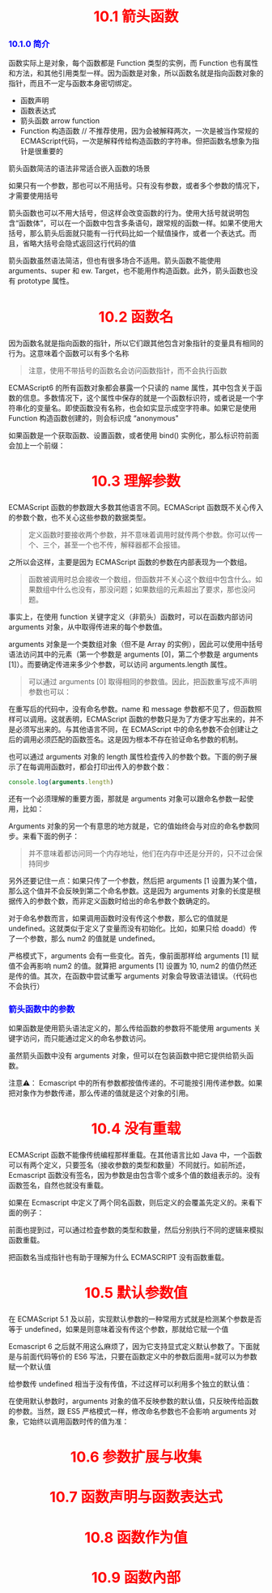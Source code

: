 <h1 align="center"><font color = 'red'>10.1 箭头函数 </font></h1>
<h3 align="center"></h3>



<h3><font color = "blue">10.1.0 简介 </font></h3>

函数实际上是对象，每个函数都是 Function 类型的实例，而 Function 也有属性和方法，和其他引用类型一样。因为函数是对象，所以函数名就是指向函数对象的指针，而且不一定与函数本身密切绑定。

- 函数声明
- 函数表达式
- 箭头函数 arrow function
- Function 构造函数 // 不推荐使用，因为会被解释两次，一次是被当作常规的ECMAScript代码，一次是解释传给构造函数的字符串。但把函数名想象为指针是很重要的

箭头函数简洁的语法非常适合嵌入函数的场景

如果只有一个参数，那也可以不用括号。只有没有参数，或者多个参数的情况下，才需要使用括号

箭头函数也可以不用大括号，但这样会改变函数的行为。使用大括号就说明包含“函数体”，可以在一个函数中包含多条语句，跟常规的函数一样。如果不使用大括号，那么箭头后面就只能有一行代码比如一个赋值操作，或者一个表达式。而且，省略大括号会隐式返回这行代码的值

箭头函数虽然语法简洁，但也有很多场合不适用。箭头函数不能使用 arguments、super 和 ew. Target，也不能用作构造函数。此外，箭头函数也没有 prototype 属性。



<h1 align="center"><font color = 'red'>10.2 函数名 </font></h1>
<h3 align="center"></h3>

因为函数名就是指向函数的指针，所以它们跟其他包含对象指针的变量具有相同的行为。这意味着个函数可以有多个名称

> 注意，使用不带括号的函数名会访问函数指针，而不会执行函数

ECMAScript6 的所有函数对象都会暴露一个只读的 name 属性，其中包含关于函数的信息。多数情况下，这个属性中保存的就是一个函数标识符，或者说是一个字符串化的变量名。即使函数没有名称，也会如实显示成空字符串。如果它是使用 Function 构造函数创建的，则会标识成 “anonymous"

如果函数是一个获取函数、设置函数，或者使用 bind() 实例化，那么标识符前面会加上一个前缀：



<h1 align="center"><font color = 'red'>10.3 理解参数 </font></h1>
<h3 align="center"></h3>

ECMAScript  函数的参数跟大多数其他语言不同。ECMAScript 函数既不关心传入的参数个数，也不关心这些参数的数据类型。

> 定义函数时要接收两个参数，并不意味着调用时就传两个参数。你可以传一个、三个，甚至一个也不传，解释器都不会报错。

之所以会这样，主要是因为 ECMAScript 函数的参数在内部表现为一个数组。

> 函数被调用时总会接收一个数组，但函数并不关心这个数组中包含什么。如果数组中什么也没有，那没问题；如果数组的元素超出了要求，那也没问题。

事实上，在使用 function 关键字定义（非箭头）函数时，可以在函数内部访问 arguments 对象，从中取得传进来的每个参数值。

arguments 对象是一个类数组对象（但不是 Array 的实例），因此可以使用中括号语法访问其中的元素（第一个参数是 arguments [0]，第二个参数是 arguments [1]）。而要确定传进来多少个参数，可以访问 arguments.length 属性。

> 可以通过 arguments [0] 取得相同的参数值。因此，把函数重写成不声明参数也可以：

在重写后的代码中，没有命名参数。name 和 message 参数都不见了，但函数照样可以调用。这就表明，ECMAScript 函数的参数只是为了方便才写出来的，并不是必须写出来的。与其他语言不同，在  ECMAScript 中的命名参数不会创建让之后的调用必须匹配的函数签名。这是因为根本不存在验证命名参数的机制。

也可以通过 arguments 对象的 length 属性检査传入的参数个数。下面的例子展示了在每调用函数时，都会打印出传入的参数个数：

```javascript
console.log(arguments.length)
```

还有一个必须理解的重要方面，那就是 arguments 对象可以跟命名参数一起使用，比如：

Arguments 对象的另一个有意思的地方就是，它的值始终会与对应的命名参数同步。来看下面的例子：

> 并不意味着都访问同一个内存地址，他们在内存中还是分开的，只不过会保持同步

另外还要记住一点：如果只传了一个参数，然后把 arguments [1 设置为某个值，那么这个值并不会反映到第二个命名参数。这是因为 arguments 对象的长度是根据传入的参数个数，而非定义函数时给出的命名参数个数确定的。

对于命名参数而言，如果调用函数时没有传这个参数，那么它的值就是 undefined。这就类似于定义了变量而没有初始化。比如，如果只给 doadd）传了一个参数，那么 num2 的值就是 undefined。

严格模式下，arguments 会有一些变化。首先，像前面那样给 arguments [1] 赋值不会再影响 num2 的值。就算把 arguments [1] 设置为 10, num2 的值仍然还是传的值。其次，在函数中尝试重写  arguments 对象会导致语法错误。（代码也不会执行）



<h3><font color = "blue">箭头函数中的参数 </font></h3>

如果函数是使用箭头语法定义的，那么传给函数的参数将不能使用 arguments 关键字访问，而只能通过定义的命名参数访问。

虽然箭头函数中没有 arguments 对象，但可以在包装函数中把它提供给箭头函数。

注意⚠️： Ecmascript 中的所有参数都按值传递的。不可能按引用传递参数。如果把对象作为参数传递，那么传递的值就是这个对象的引用。

<h1 align="center"><font color = 'red'>10.4 没有重载 </font></h1>
<h3 align="center"></h3>

ECMAScript 函数不能像传统编程那样重载。在其他语言比如 Java 中，一个函数可以有两个定义，只要签名（接收参数的类型和数量）不同就行。如前所述，Ecmascript 函数没有签名，因为参数是由包含零个或多个值的数组表示的。没有函数签名，自然也就没有重载。

如果在 Ecmascript 中定义了两个同名函数，则后定义的会覆盖先定义的。来看下面的例子：

前面也提到过，可以通过检査参数的类型和数量，然后分别执行不同的逻辑来模拟函数重载。

把函数名当成指针也有助于理解为什么 ECMASCRIPT 没有函数重载。

<h1 align="center"><font color = 'red'>10.5 默认参数值 </font></h1>
<h3 align="center"></h3>

在 ECMAScript 5.1 及以前，实现默认参数的一种常用方式就是检测某个参数是否等于 undefined，如果是则意味着没有传这个参数，那就给它赋一个值

Ecmascript 6 之后就不用这么麻烦了，因为它支持显式定义默认参数了。下面就是与前面代码等价的 ES6 写法，只要在函数定义中的参数后面用=就可以为参数赋一个默认值

给参数传 undefined 相当于没有传值，不过这样可以利用多个独立的默认值：

在使用默认参数时，arguments 对象的值不反映参数的默认值，只反映传给函数的参数。当然，跟 ES5 严格模式一样，修改命名参数也不会影响 arguments 对象，它始终以调用函数时传的值为准：

<h1 align="center"><font color = 'red'>10.6 参数扩展与收集 </font></h1>
<h3 align="center"></h3>

<h1 align="center"><font color = 'red'>10.7 函数声明与函数表达式 </font></h1>
<h3 align="center"></h3>

<h1 align="center"><font color = 'red'>10.8 函数作为值 </font></h1>
<h3 align="center"></h3>

<h1 align="center"><font color = 'red'>10.9 函数內部 </font></h1>
<h3 align="center"></h3>

